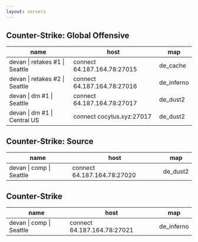 ```yaml
---
layout: servers
---
```


## Counter-Strike: Global Offensive

| name | host | map |
| ---- | ---- | --- |
| devan &#124; retakes #1 &#124; Seattle | connect 64.187.164.78:27015 | de_cache |
| devan &#124; retakes #2 &#124; Seattle | connect 64.187.164.78:27016 | de_inferno |
| devan &#124; dm #1 &#124; Seattle | connect 64.187.164.78:27017 | de_dust2 |
| devan &#124; dm #1 &#124; Central US | connect cocytus.xyz:27017 | de_dust2 |

## Counter-Strike: Source

| name | host | map |
| ---- | ---- | --- |
| devan &#124; comp &#124; Seattle | connect 64.187.164.78:27020 | de_dust2 |

## Counter-Strike

| name | host | map |
| ---- | ---- | --- |
| devan &#124; comp &#124; Seattle | connect 64.187.164.78:27021 | de_inferno |